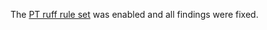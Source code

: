 The [PT ruff rule set](https://docs.astral.sh/ruff/rules/#flake8-pytest-style-pt) was enabled and all findings were fixed.
